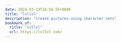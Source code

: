 ```yaml
---
date: 2024-03-23T16:56:55+0800
title: "lvllvl"
description: "Create pictures using character sets"
bookmark_of:
  title: "lvllvl"
  url: https://lvllvl.com/
---
```


